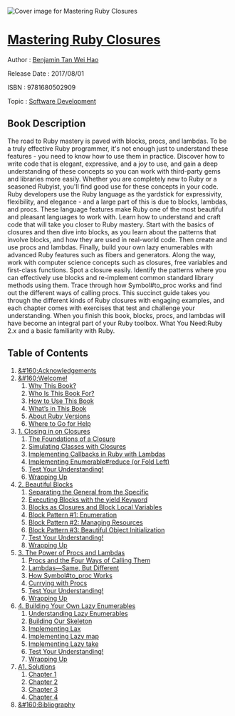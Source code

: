 ![Cover image for Mastering Ruby Closures](https://imgdetail.ebookreading.net/cover/cover/software_development/EB9781680502909.jpg)

[Mastering Ruby Closures](https://ebookreading.net/view/book/Mastering+Ruby+Closures-EB9781680502909_1.html "Mastering Ruby Closures")
====================================================================================================================

Author : [Benjamin Tan Wei Hao](https://ebookreading.net/search/author/Benjamin+Tan+Wei+Hao)

Release Date : 2017/08/01

ISBN : 9781680502909

Topic : [Software Development](https://ebookreading.net/search/category/software-development)

Book Description
-----------------

The road to Ruby mastery is paved with blocks, procs, and lambdas. To be a truly effective Ruby programmer, it's not enough just to understand these features - you need to know how to use them in practice. Discover how to write code that is elegant, expressive, and a joy to use, and gain a deep understanding of these concepts so you can work with third-party gems and libraries more easily. Whether you are completely new to Ruby or a seasoned Rubyist, you'll find good use for these concepts in your code.
Ruby developers use the Ruby language as the yardstick for expressivity, flexibility, and elegance - and a large part of this is due to blocks, lambdas, and procs. These language features make Ruby one of the most beautiful and pleasant languages to work with. Learn how to understand and craft code that will take you closer to Ruby mastery.
Start with the basics of closures and then dive into blocks, as you learn about the patterns that involve blocks, and how they are used in real-world code. Then create and use procs and lambdas.  Finally, build your own lazy enumerables with advanced Ruby features such as fibers and generators. Along the way, work with computer science concepts such as closures, free variables and first-class functions. Spot a closure easily. Identify the patterns where you can effectively use blocks and re-implement common standard library methods using them. Trace through how Symbol#to_proc works and find out the different ways of calling procs. This succinct guide takes you through the different kinds of Ruby closures with engaging examples, and each chapter comes with exercises that test and challenge your understanding.
When you finish this book, blocks, procs, and lambdas will have become an integral part of your Ruby toolbox.
What You Need:Ruby 2.x and a basic familiarity with Ruby.
              
Table of Contents
-----------------

1. [&amp;#160;Acknowledgements](https://ebookreading.net/view/book/Mastering+Ruby+Closures-EB9781680502909_7.html#chp.acknowledgement)
1. [&amp;#160;Welcome!](https://ebookreading.net/view/book/Mastering+Ruby+Closures-EB9781680502909_8.html#chp.introduction)
    1. [Why This Book?](https://ebookreading.net/view/book/Mastering+Ruby+Closures-EB9781680502909_9.html#d24e166)
    1. [Who Is This Book For?](https://ebookreading.net/view/book/Mastering+Ruby+Closures-EB9781680502909_10.html#d24e187)
    1. [How to Use This Book](https://ebookreading.net/view/book/Mastering+Ruby+Closures-EB9781680502909_11.html#d24e206)
    1. [What’s in This Book](https://ebookreading.net/view/book/Mastering+Ruby+Closures-EB9781680502909_12.html#d24e231)
    1. [About Ruby Versions](https://ebookreading.net/view/book/Mastering+Ruby+Closures-EB9781680502909_13.html#d24e275)
    1. [Where to Go for Help](https://ebookreading.net/view/book/Mastering+Ruby+Closures-EB9781680502909_14.html#d24e283)
1. [1. Closing in on Closures](https://ebookreading.net/view/book/Mastering+Ruby+Closures-EB9781680502909_15.html#chp.closures)
    1. [The Foundations of a Closure](https://ebookreading.net/view/book/Mastering+Ruby+Closures-EB9781680502909_16.html#d24e322)
    1. [Simulating Classes with Closures](https://ebookreading.net/view/book/Mastering+Ruby+Closures-EB9781680502909_17.html#d24e770)
    1. [Implementing Callbacks in Ruby with Lambdas](https://ebookreading.net/view/book/Mastering+Ruby+Closures-EB9781680502909_18.html#d24e1170)
    1. [Implementing Enumerable#reduce (or Fold Left)](https://ebookreading.net/view/book/Mastering+Ruby+Closures-EB9781680502909_19.html#d24e1780)
    1. [Test Your Understanding!](https://ebookreading.net/view/book/Mastering+Ruby+Closures-EB9781680502909_20.html#d24e2195)
    1. [Wrapping Up](https://ebookreading.net/view/book/Mastering+Ruby+Closures-EB9781680502909_21.html#d24e2453)
1. [2. Beautiful Blocks](https://ebookreading.net/view/book/Mastering+Ruby+Closures-EB9781680502909_22.html#chp.blocks)
    1. [Separating the General from the Specific](https://ebookreading.net/view/book/Mastering+Ruby+Closures-EB9781680502909_23.html#d24e2499)
    1. [Executing Blocks with the yield Keyword](https://ebookreading.net/view/book/Mastering+Ruby+Closures-EB9781680502909_24.html#d24e2647)
    1. [Blocks as Closures and Block Local Variables](https://ebookreading.net/view/book/Mastering+Ruby+Closures-EB9781680502909_25.html#d24e3015)
    1. [Block Pattern #1: Enumeration](https://ebookreading.net/view/book/Mastering+Ruby+Closures-EB9781680502909_26.html#d24e3196)
    1. [Block Pattern #2: Managing Resources ](https://ebookreading.net/view/book/Mastering+Ruby+Closures-EB9781680502909_27.html#d24e3732)
    1. [Block Pattern #3: Beautiful Object Initialization](https://ebookreading.net/view/book/Mastering+Ruby+Closures-EB9781680502909_28.html#d24e4081)
    1. [Test Your Understanding!](https://ebookreading.net/view/book/Mastering+Ruby+Closures-EB9781680502909_29.html#d24e5297)
    1. [Wrapping Up](https://ebookreading.net/view/book/Mastering+Ruby+Closures-EB9781680502909_30.html#d24e5760)
1. [3. The Power of Procs and Lambdas](https://ebookreading.net/view/book/Mastering+Ruby+Closures-EB9781680502909_31.html#chp.procs)
    1. [Procs and the Four Ways of Calling Them](https://ebookreading.net/view/book/Mastering+Ruby+Closures-EB9781680502909_32.html#d24e5840)
    1. [Lambdas—Same, But Different](https://ebookreading.net/view/book/Mastering+Ruby+Closures-EB9781680502909_33.html#d24e6190)
    1. [How Symbol#to_proc Works](https://ebookreading.net/view/book/Mastering+Ruby+Closures-EB9781680502909_34.html#d24e6898)
    1. [Currying with Procs](https://ebookreading.net/view/book/Mastering+Ruby+Closures-EB9781680502909_35.html#d24e7818)
    1. [Test Your Understanding!](https://ebookreading.net/view/book/Mastering+Ruby+Closures-EB9781680502909_36.html#d24e8215)
    1. [Wrapping Up](https://ebookreading.net/view/book/Mastering+Ruby+Closures-EB9781680502909_37.html#d24e8446)
1. [4.      Building Your Own Lazy Enumerables   ](https://ebookreading.net/view/book/Mastering+Ruby+Closures-EB9781680502909_38.html#chp.lazyEnumerable)
    1. [Understanding Lazy Enumerables](https://ebookreading.net/view/book/Mastering+Ruby+Closures-EB9781680502909_39.html#d24e8502)
    1. [Building Our Skeleton](https://ebookreading.net/view/book/Mastering+Ruby+Closures-EB9781680502909_40.html#d24e8726)
    1. [Implementing Lax](https://ebookreading.net/view/book/Mastering+Ruby+Closures-EB9781680502909_41.html#d24e9299)
    1. [Implementing Lazy map](https://ebookreading.net/view/book/Mastering+Ruby+Closures-EB9781680502909_42.html#d24e9683)
    1. [Implementing Lazy take](https://ebookreading.net/view/book/Mastering+Ruby+Closures-EB9781680502909_43.html#d24e9936)
    1. [Test Your Understanding!](https://ebookreading.net/view/book/Mastering+Ruby+Closures-EB9781680502909_44.html#d24e10289)
    1. [Wrapping Up](https://ebookreading.net/view/book/Mastering+Ruby+Closures-EB9781680502909_45.html#d24e10327)
1. [A1. Solutions](https://ebookreading.net/view/book/Mastering+Ruby+Closures-EB9781680502909_46.html#appendix)
    1. [Chapter 1](https://ebookreading.net/view/book/Mastering+Ruby+Closures-EB9781680502909_47.html#d24e10370)
    1. [Chapter 2](https://ebookreading.net/view/book/Mastering+Ruby+Closures-EB9781680502909_48.html#d24e10486)
    1. [Chapter 3](https://ebookreading.net/view/book/Mastering+Ruby+Closures-EB9781680502909_49.html#d24e10825)
    1. [Chapter 4](https://ebookreading.net/view/book/Mastering+Ruby+Closures-EB9781680502909_50.html#d24e10921)
1. [&amp;#160;Bibliography](https://ebookreading.net/view/book/Mastering+Ruby+Closures-EB9781680502909_51.html#d24e11029)

